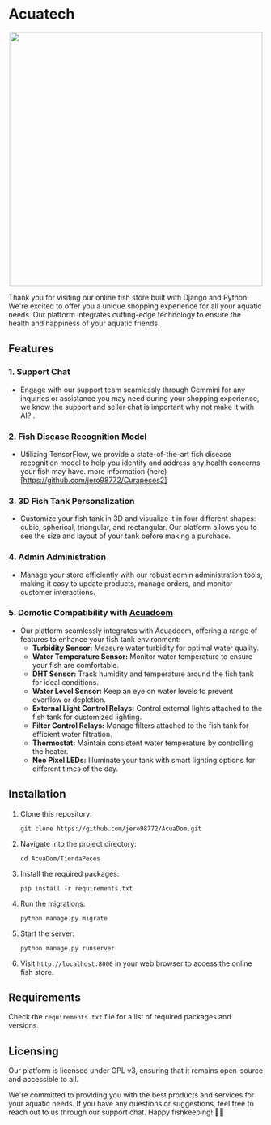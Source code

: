 # Acuatech

<p align="center"><img src="https://avatars.githubusercontent.com/u/147756061?s=400&u=97529d858fcada36803623812a49d96623e2133b&v=4" width="500" height="500"></p>

Thank you for visiting our online fish store built with Django and Python! We're excited to offer you a unique shopping experience for all your aquatic needs. Our platform integrates cutting-edge technology to ensure the health and happiness of your aquatic friends.

## Features

### 1. Support Chat
- Engage with our support team seamlessly through Gemmini for any inquiries or assistance you may need during your shopping experience, we know the support and seller chat is important why not make it with AI? .

### 2. Fish Disease Recognition Model
- Utilizing TensorFlow, we provide a state-of-the-art fish disease recognition model to help you identify and address any health concerns your fish may have. more information (here)[https://github.com/jero98772/Curapeces2]

### 3. 3D Fish Tank Personalization
- Customize your fish tank in 3D and visualize it in four different shapes: cubic, spherical, triangular, and rectangular. Our platform allows you to see the size and layout of your tank before making a purchase.

### 4. Admin Administration
- Manage your store efficiently with our robust admin administration tools, making it easy to update products, manage orders, and monitor customer interactions.

### 5. Domotic Compatibility with [Acuadoom](https://github.com/jero98772/AcuaDom)
- Our platform seamlessly integrates with Acuadoom, offering a range of features to enhance your fish tank environment:
  - **Turbidity Sensor:** Measure water turbidity for optimal water quality.
  - **Water Temperature Sensor:** Monitor water temperature to ensure your fish are comfortable.
  - **DHT Sensor:** Track humidity and temperature around the fish tank for ideal conditions.
  - **Water Level Sensor:** Keep an eye on water levels to prevent overflow or depletion.
  - **External Light Control Relays:** Control external lights attached to the fish tank for customized lighting.
  - **Filter Control Relays:** Manage filters attached to the fish tank for efficient water filtration.
  - **Thermostat:** Maintain consistent water temperature by controlling the heater.
  - **Neo Pixel LEDs:** Illuminate your tank with smart lighting options for different times of the day.

## Installation

1. Clone this repository:

    ```
    git clone https://github.com/jero98772/AcuaDom.git
    ```

2. Navigate into the project directory:

    ```
    cd AcuaDom/TiendaPeces
    ```

3. Install the required packages:

    ```
    pip install -r requirements.txt
    ```

4. Run the migrations:

    ```
    python manage.py migrate
    ```

5. Start the server:

    ```
    python manage.py runserver
    ```

6. Visit `http://localhost:8000` in your web browser to access the online fish store.

## Requirements

Check the `requirements.txt` file for a list of required packages and versions.

## Licensing
Our platform is licensed under GPL v3, ensuring that it remains open-source and accessible to all.

We're committed to providing you with the best products and services for your aquatic needs. If you have any questions or suggestions, feel free to reach out to us through our support chat. Happy fishkeeping! 🐠🌊
